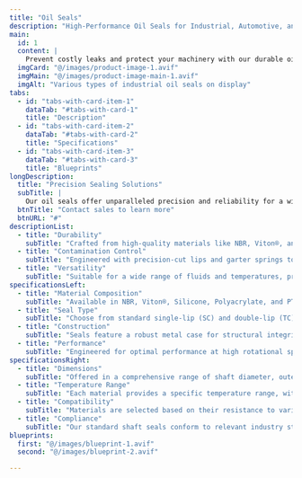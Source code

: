 ```yaml
---
title: "Oil Seals"
description: "High-Performance Oil Seals for Industrial, Automotive, and Marine Applications"
main:
  id: 1
  content: |
    Prevent costly leaks and protect your machinery with our durable oil seals. We offer a comprehensive range of high-performance rotary shaft seals, also known as lip seals, designed to keep lubricants in and contaminants out. Find the perfect sealing solution for your engines, gearboxes, pumps, and other critical equipment.
  imgCard: "@/images/product-image-1.avif"
  imgMain: "@/images/product-image-main-1.avif"
  imgAlt: "Various types of industrial oil seals on display"
tabs:
  - id: "tabs-with-card-item-1"
    dataTab: "#tabs-with-card-1"
    title: "Description"
  - id: "tabs-with-card-item-2"
    dataTab: "#tabs-with-card-2"
    title: "Specifications"
  - id: "tabs-with-card-item-3"
    dataTab: "#tabs-with-card-3"
    title: "Blueprints"
longDescription:
  title: "Precision Sealing Solutions"
  subTitle: |
    Our oil seals offer unparalleled precision and reliability for a wide range of applications, from heavy-duty industrial machinery to precision automotive components. They ensure seamless operation and longevity for your equipment by providing a superior sealing barrier against leaks and contaminants.
  btnTitle: "Contact sales to learn more"
  btnURL: "#"
descriptionList:
  - title: "Durability"
    subTitle: "Crafted from high-quality materials like NBR, Viton®, and silicone, our seals are built to withstand the rigors of demanding environments."
  - title: "Contamination Control"
    subTitle: "Engineered with precision-cut lips and garter springs to prevent the ingress of dust, dirt, and moisture, protecting your internal components."
  - title: "Versatility"
    subTitle: "Suitable for a wide range of fluids and temperatures, providing versatile sealing solutions for various industrial, automotive, and marine needs."
specificationsLeft:
  - title: "Material Composition"
    subTitle: "Available in NBR, Viton®, Silicone, Polyacrylate, and PTFE to suit specific temperature ranges and chemical exposures."
  - title: "Seal Type"
    subTitle: "Choose from standard single-lip (SC) and double-lip (TC) seals, as well as specialized cassette seals for more demanding applications."
  - title: "Construction"
    subTitle: "Seals feature a robust metal case for structural integrity and a garter spring for consistent radial pressure on the shaft."
  - title: "Performance"
    subTitle: "Engineered for optimal performance at high rotational speeds, with some types featuring hydrodynamic aids to assist with sealing."
specificationsRight:
  - title: "Dimensions"
    subTitle: "Offered in a comprehensive range of shaft diameter, outer diameter, and width specifications to ensure a perfect fit."
  - title: "Temperature Range"
    subTitle: "Each material provides a specific temperature range, with options for low-temp, high-temp, and broad-range applications."
  - title: "Compatibility"
    subTitle: "Materials are selected based on their resistance to various fluids, including petroleum-based oils, water, and specialized chemicals."
  - title: "Compliance"
    subTitle: "Our standard shaft seals conform to relevant industry standards, including ISO 6194 and DIN 3760."
blueprints:
  first: "@/images/blueprint-1.avif"
  second: "@/images/blueprint-2.avif"

---
```

